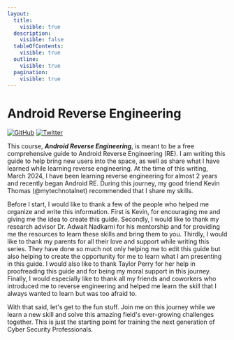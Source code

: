 ```yaml
---
layout:
  title:
    visible: true
  description:
    visible: false
  tableOfContents:
    visible: true
  outline:
    visible: true
  pagination:
    visible: true
---
```


# Android Reverse Engineering

[![GitHub](https://img.shields.io/badge/GitHub-Android%20Reverse%20Engineering-green.svg?logo=github)](https://github.com/NDJSec/Android-Reverse-Engineering/tree/main) [![Twitter](https://img.shields.io/badge/Twitter-%40NicolasJanis1-blue?logo=twitter\&color=blue)](https://twitter.com/NicolasJanis1)

This course, _**Android Reverse Engineering**_, is meant to be a free comprehensive guide to Android Reverse Engineering (RE). I am writing this guide to help bring new users into the space, as well as share what I have learned while learning reverse engineering. At the time of this writing, March 2024, I have been learning reverse engineering for almost 2 years and recently began Android RE. During this journey, my good friend Kevin Thomas (@mytechnotalnet) recommended that I share my skills.

Before I start, I would like to thank a few of the people who helped me organize and write this information. First is Kevin, for encouraging me and giving me the idea to create this guide. Secondly, I would like to thank my research advisor Dr. Adwait Nadkarni for his mentorship and for providing me the resources to learn these skills and bring them to you. Thirdly, I would like to thank my parents for all their love and support while writing this series. They have done so much not only helping me to edit this guide but also helping to create the opportunity for me to learn what I am presenting in this guide. I would also like to thank Taylor Perry for her help in proofreading this guide and for being my moral support in this journey. Finally, I would especially like to thank all my friends and coworkers who introduced me to reverse engineering and helped me learn the skill that I always wanted to learn but was too afraid to.

With that said, let's get to the fun stuff. Join me on this journey while we learn a new skill and solve this amazing field's ever-growing challenges together. This is just the starting point for training the next generation of Cyber Security Professionals.
